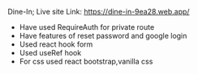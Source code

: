 Dine-In; Live site Link: https://dine-in-9ea28.web.app/
* Have used RequireAuth for private route
* Have features of reset password and google login
* Used react hook form
* Used useRef hook
* For css used react bootstrap,vanilla css
